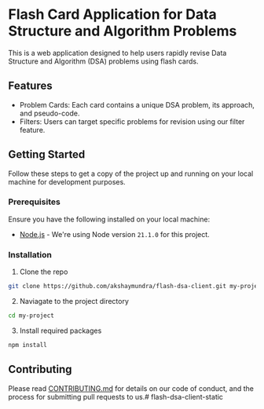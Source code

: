 # Flash Card Application for Data Structure and Algorithm Problems

This is a web application designed to help users rapidly revise Data Structure and Algorithm (DSA) problems using flash cards.

## Features

- Problem Cards: Each card contains a unique DSA problem, its approach, and pseudo-code.
- Filters: Users can target specific problems for revision using our filter feature.

## Getting Started

Follow these steps to get a copy of the project up and running on your local machine for development purposes.

### Prerequisites

Ensure you have the following installed on your local machine:

- [Node.js](https://nodejs.org/en/download) - We're using Node version `21.1.0` for this project.

### Installation

1. Clone the repo
  ```bash
  git clone https://github.com/akshaymundra/flash-dsa-client.git my-project
  ```

2. Naviagate to the project directory
  ```bash
  cd my-project
  ```

3. Install required packages
  ```bash
  npm install
  ```

## Contributing

Please read [CONTRIBUTING.md](CONTRIBUTING.md) for details on our code of conduct, and the process for submitting pull requests to us.#   f l a s h - d s a - c l i e n t - s t a t i c  
 